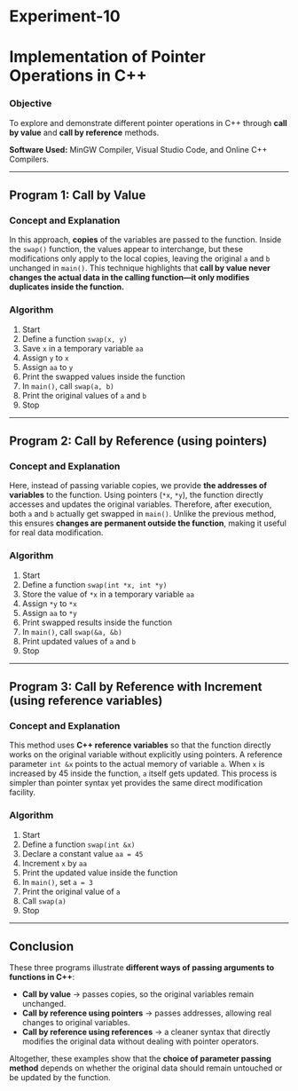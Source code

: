 # Experiment-10

# Implementation of Pointer Operations in C++  

### Objective  
To explore and demonstrate different pointer operations in C++ through **call by value** and **call by reference** methods.  

**Software Used:** MinGW Compiler, Visual Studio Code, and Online C++ Compilers.  

***

## **Program 1: Call by Value**  
### Concept and Explanation  
In this approach, **copies** of the variables are passed to the function. Inside the `swap()` function, the values appear to interchange, but these modifications only apply to the local copies, leaving the original `a` and `b` unchanged in `main()`. This technique highlights that **call by value never changes the actual data in the calling function—it only modifies duplicates inside the function.**

### Algorithm  
1. Start  
2. Define a function `swap(x, y)`  
3. Save `x` in a temporary variable `aa`  
4. Assign `y` to `x`  
5. Assign `aa` to `y`  
6. Print the swapped values inside the function  
7. In `main()`, call `swap(a, b)`  
8. Print the original values of `a` and `b`  
9. Stop  

***

## **Program 2: Call by Reference (using pointers)**  
### Concept and Explanation  
Here, instead of passing variable copies, we provide **the addresses of variables** to the function. Using pointers (`*x`, `*y`), the function directly accesses and updates the original variables. Therefore, after execution, both `a` and `b` actually get swapped in `main()`. Unlike the previous method, this ensures **changes are permanent outside the function**, making it useful for real data modification.  

### Algorithm  
1. Start  
2. Define a function `swap(int *x, int *y)`  
3. Store the value of `*x` in a temporary variable `aa`  
4. Assign `*y` to `*x`  
5. Assign `aa` to `*y`  
6. Print swapped results inside the function  
7. In `main()`, call `swap(&a, &b)`  
8. Print updated values of `a` and `b`  
9. Stop  

***

## **Program 3: Call by Reference with Increment (using reference variables)**  
### Concept and Explanation  
This method uses **C++ reference variables** so that the function directly works on the original variable without explicitly using pointers. A reference parameter `int &x` points to the actual memory of variable `a`. When `x` is increased by 45 inside the function, `a` itself gets updated. This process is simpler than pointer syntax yet provides the same direct modification facility.  

### Algorithm  
1. Start  
2. Define a function `swap(int &x)`  
3. Declare a constant value `aa = 45`  
4. Increment `x` by `aa`  
5. Print the updated value inside the function  
6. In `main()`, set `a = 3`  
7. Print the original value of `a`  
8. Call `swap(a)`  
9. Stop  

***

## **Conclusion**  
These three programs illustrate **different ways of passing arguments to functions in C++**:  

- **Call by value** → passes copies, so the original variables remain unchanged.  
- **Call by reference using pointers** → passes addresses, allowing real changes to original variables.  
- **Call by reference using references** → a cleaner syntax that directly modifies the original data without dealing with pointer operators.  

Altogether, these examples show that the **choice of parameter passing method** depends on whether the original data should remain untouched or be updated by the function.  
